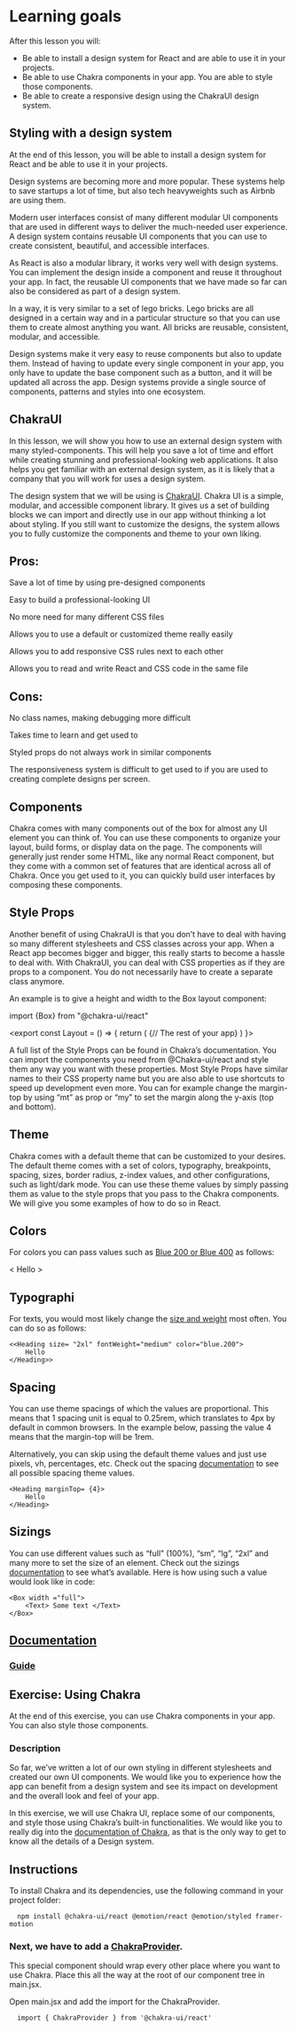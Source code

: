 # Learning goals

After this lesson you will:
- Be able to install a design system for React and are able to use it in your projects.
- Be able to use Chakra components in your app. You are able to style those components.
- Be able to create a responsive design using the ChakraUI design system.

## Styling with a design system
At the end of this lesson, you will be able to install a design system for React and be able to use it in your projects.

Design systems are becoming more and more popular. These systems help to save startups a lot of time, but also tech heavyweights such as Airbnb are using them. 

Modern user interfaces consist of many different modular UI components that are used in different ways to deliver the much-needed user experience. A design system contains reusable UI components that you can use to create consistent, beautiful, and accessible interfaces. 

As React is also a modular library, it works very well with design systems. You can implement the design inside a component and reuse it throughout your app. In fact, the reusable UI components that we have made so far can also be considered as part of a design system. 

In a way, it is very similar to a set of lego bricks. Lego bricks are all designed in a certain way and in a particular structure so that you can use them to create almost anything you want. All bricks are reusable, consistent, modular, and accessible.

Design systems make it very easy to reuse components but also to update them. Instead of having to update every single component in your app, you only have to update the base component such as a button, and it will be updated all across the app. Design systems provide a single source of components, patterns and styles into one ecosystem. 

## ChakraUI

In this lesson, we will show you how to use an external design system with many styled-components. This will help you save a lot of time and effort while creating stunning and professional-looking web applications. It also helps you get familiar with an external design system, as it is likely that a company that you will work for uses a design system. 

The design system that we will be using is [ChakraUI](https://qag99.online/school/hvtrs8%2F-cjairc-wi%2Ccmm-). Chakra UI is a simple, modular, and accessible component library. It gives us a set of building blocks we can import and directly use in our app without thinking a lot about styling. If you still want to customize the designs, the system allows you to fully customize the components and theme to your own liking.

## Pros:

Save a lot of time by using pre-designed components

Easy to build a professional-looking UI

No more need for many different CSS files

Allows you to use a default or customized theme really easily

Allows you to add responsive CSS rules next to each other

Allows you to read and write React and CSS code in the same file

## Cons:

No class names, making debugging more difficult

Takes time to learn and get used to 

Styled props do not always work in similar components

The responsiveness system is difficult to get used to if you are used to creating complete designs per screen.

## Components

Chakra comes with many components out of the box for almost any UI element you can think of. You can use these components to organize your layout, build forms, or display data on the page. The components will generally just render some HTML, like any normal React component, but they come with a common set of features that are identical across all of Chakra. Once you get used to it, you can quickly build user interfaces by composing these components. 

## Style Props

Another benefit of using ChakraUI is that you don’t have to deal with having so many different stylesheets and CSS classes across your app. When a React app becomes bigger and bigger, this really starts to become a hassle to deal with. With ChakraUI, you can deal with CSS properties as if they are props to a component. You do not necessarily have to create a separate class anymore. 

An example is to give a height and width to the Box layout component:

  import {Box} from "@chakra-ui/react"

  <export const Layout = () => {
    return (
      <Box width="100%" height="100%">
        {// The rest of your app}
      </Box>
      )
  }>
  
A full list of the Style Props can be found in Chakra’s documentation. You can import the components you need from @Chakra-ui/react and style them any way you want with these properties. Most Style Props have similar names to their CSS property name but you are also able to use shortcuts to speed up development even more. You can for example change the margin-top by using “mt” as prop or “my” to set the margin along the y-axis (top and bottom).

## Theme

Chakra comes with a default theme that can be customized to your desires. 
The default theme comes with a set of colors, typography, breakpoints, spacing, sizes, border radius, z-index values, and other configurations, such as light/dark mode.
You can use these theme values by simply passing them as value to the style props that you pass to the Chakra components. We will give you some examples of how to do so in React.

## Colors

For colors you can pass values such as [Blue 200 or Blue 400](https://qag99.online/school/hvtrs8%2F-cjairc-wi%2Ccmm-dmcq%2Fqt%7Blgd%2Fs%7Bsveo%2Fvhgmg%23%60lwe) as follows:

  <<Heading color= "blue.200">
    Hello
  </Heading>>
  
 ## Typographi
 
 For texts, you would most likely change the [size and weight](https://qag99.online/school/hvtrs8%2F-cjairc-wi%2Ccmm-dmcq%2Fqt%7Blgd%2Fs%7Bsveo%2Fvhgmg%23vyroercpjy) most often. You can do so as follows: 
 
    <<Heading size= "2xl" fontWeight="medium" color="blue.200">
        Hello
    </Heading>>
    
## Spacing
  
You can use theme spacings of which the values are proportional. This means that 1 spacing unit is equal to 0.25rem, which translates to 4px by default in common browsers. In the example below, passing the value 4 means that the margin-top will be 1rem.

Alternatively, you can skip using the default theme values and just use pixels, vh, percentages, etc. Check out the spacing [documentation](https://qag99.online/school/hvtrs8%2F-cjairc-wi%2Ccmm-dmcq%2Fqt%7Blgd%2Fs%7Bsveo%2Fvhgmg%23qpcckne) to see all possible spacing theme values.

    <Heading marginTop= {4}>
        Hello
    </Heading>
    
## Sizings

You can use different values such as “full” (100%), “sm”, “lg”, “2xl” and many more to set the size of an element. Check out the sizings [documentation](https://qag99.online/school/hvtrs8%2F-cjairc-wi%2Ccmm-dmcq%2Fqt%7Blgd%2Fs%7Bsveo%2Fvhgmg%23qixeq) to see what’s available. Here is how using such a value would look like in code:

    <Box width ="full">
        <Text> Some text </Text>
    </Box>
    
## [Documentation](https://qag99.online/school/hvtrs8%2F-cjairc-wi%2Ccmm-dmcq%2Fqt%7Blgd%2Fs%7Bsveo%2Fvhgmg)
### [Guide](https://qag99.online/school/hvtrs8%2F-cjairc-wi%2Ccmm-ggtvilg%2Fsvaptgd-vktg-eukdg%231-auqtmmkzkne-vhgmg-mpvimncl)

## Exercise: Using Chakra
At the end of this exercise, you can use Chakra components in your app. You can also style those components.

### Description

So far, we’ve written a lot of our own styling in different stylesheets and created our own UI components. We would like you to experience how the app can benefit from a design system and see its impact on development and the overall look and feel of your app.

In this exercise, we will use Chakra UI, replace some of our components, and style those using Chakra’s built-in functionalities. We would like you to really dig into the [documentation of Chakra](https://qag99.online/school/hvtrs8%2F-cjairc-wi%2Ccmm-dmcq%2Fqt%7Blgd%2Fs%7Bsveo%2Fqt%7Blg-rrmpq), as that is the only way to get to know all the details of a Design system. 

## Instructions


To install Chakra and its dependencies, use the following command in your project folder:

      npm install @chakra-ui/react @emotion/react @emotion/styled framer-motion
   
### Next, we have to add a [ChakraProvider](https://qag99.online/school/hvtrs8%2F-cjairc-wi%2Ccmm-ggtvilg%2Fsvaptgd-vktg-eukdg%230-rrmvkdgr%2Fsgtwp). 

This special component should wrap every other place where you want to use Chakra. Place this all the way at the root of our component tree in main.jsx.

Open main.jsx and add the import for the ChakraProvider. 

      import { ChakraProvider } from '@chakra-ui/react'
      
      


